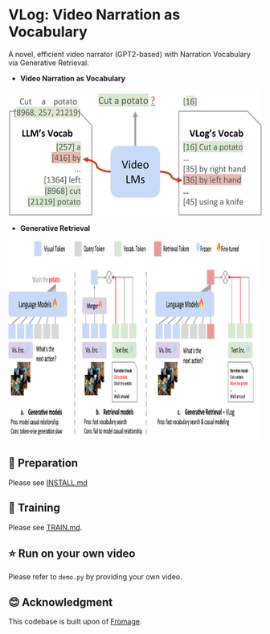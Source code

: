 # VLog: Video Narration as Vocabulary
A novel, efficient video narrator (GPT2-based) with Narration Vocabulary via Generative Retrieval.

- **Video Narration as Vocabulary**

<img src="assets/vlog.jpg" height="250" alt="Narration as Vocabulary">

- **Generative Retrieval**

<img src="assets/model.png" height="400" alt="Generative Retrieval">

## 🔨 Preparation
Please see [INSTALL.md](INSTALL.md)

## 🚀 Training
Please see [TRAIN.md](TRAIN.md).

## ⭐ Run on your own video
Please refer to `demo.py` by providing your own video.

## 😊 Acknowledgment
This codebase is built upon of [Fromage](https://github.com/kohjingyu/fromage).